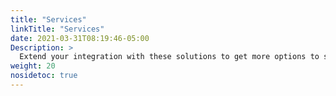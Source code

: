 ```yaml
---
title: "Services"
linkTitle: "Services"
date: 2021-03-31T08:19:46-05:00
Description: >
  Extend your integration with these solutions to get more options to sell and receive payments online.
weight: 20
nosidetoc: true
---
```

